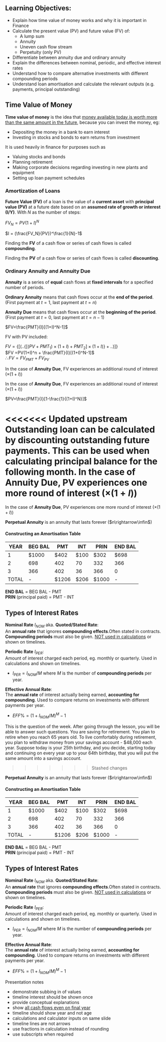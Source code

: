 ## Learning Objectives:  
* Explain how time value of money works and why it is important in Finance
* Calculate the present value (PV) and future value (FV) of:
    * A lump sum
    * Annuity
    * Uneven cash flow stream
    * Perpetuity (only PV)
* Differentiate between annuity due and ordinary annuity
* Explain the differences between nominal, periodic, and effective interest rates
* Understand how to compare alternative investments with different compounding periods
* Understand loan amortisation and calculate the relevant outputs (e.g. payments, principal outstanding)

## Time Value of Money
**Time value of money** is the idea that <ins> money available today is worth more than the same amount in the future</ins>, because you can invest the money, eg:
* Depositing the money in a bank to earn interest
* Investing in stocks and bonds to earn returns from investment

It is used heavily in finance for purposes such as 
* Valuing stocks and bonds
* Planning retirement
* Making corporate decisions regarding investing in new plants and equipment
* Setting up loan payment schedules

### Amortization of Loans
**Future Value (FV)** of a loan is the value of a **current asset** with **principal value (PV)** at a future date based on an **assumed rate of growth or interest (I/Y)**. With $N$ as the number of steps:

$FV_N=PV(1+I)^N$

$I = (\frac{FV_N}{PV})^\frac{1}{N}-1$

Finding the **FV** of a cash flow or series of cash flows is called **compounding**.

Finding the **PV** of a cash flow or series of cash flows is called **discounting**.

### Ordinary Annuity and Annuity Due

**Annuity** is a series of **equal** cash flows at **fixed intervals** for a specified number of periods.

**Ordinary Annuity** means that cash flows occur at the **end of the period**.   
(First payment at $t=1$, last payment at $t=n$)

**Annuity Due** means that cash flows occur at the **beginning of the period**.  
(First payment at $t=0$, last payment at $t=n-1$)

$FV=\frac{PMT}{I}[(1+I)^N-1]$  

FV with PV included:  

$FV = \{[(..\{[(PV + PMT_1)\times(1+I) + PMT_2]\times(1+I)\}+..)]\}$  
$FV =PV(1+I)^n + \frac{PMT}{I}[(1+I)^N-1]$  
$\therefore FV = FV_{PMT} + FV_{PV}$

In the case of **Annuity Due**, FV experiences an additional round of interest ($\times(1+I)$)

In the case of **Annuity Due**, FV experiences an additional round of interest ($\times(1+I)$)

$PV=\frac{PMT}{I}[1-\frac{1}{(1+I)^N}]$

<<<<<<< Updated upstream
Outstanding loan can be calculated **by discounting outstanding future payments**. This can be used when calculating **principal balance** for the following month.
In the case of **Annuity Due**, PV experiences one more round of interest ($\times(1+I)$)
=======
In the case of **Annuity Due**, PV experiences one more round of interest ($\times(1+I)$)

**Perpetual Annuity** is an annuity that lasts forever ($n\rightarrow\infin$)

#### Constructing an Amortisation Table
|YEAR|BEG BAL|PMT|INT|PRIN|END BAL|
|-|-|-|-|-|-|
|1|$1000|$402|$100|$302|$698|
|2|698|402|70|332|366|
|3|366|402|36|366|0|
|TOTAL|-|$1206|$206|$1000|-|

**END BAL** = BEG BAL - PMT  
**PRIN** (principal paid) = PMT - INT

## Types of Interest Rates
**Nominal Rate** $I_{NOM}$ aka. **Quoted/Stated Rate**:  
An **annual rate** that ignores **compounding effects**.Often stated in contracts. **Compounding periods** must also be given. <ins> NOT used in calculations</ins> or shown on timelines.

**Periodic Rate** $I_{PER}$:  
Amount of interest charged each period, eg. monthly or quarterly. Used in calculations and shown on timelines.
- $I_{PER} = I_{NOM}/M$ where $M$ is the number of **compounding periods** per year.

**Effective Annual Rate**:  
The **annual rate** of interest actually being earned, **accounting for compounding**. Used to compare returns on investments with different payments per year.
- $EFF\% = (1 + I_{NOM}/M)^M-1$

This is the question of the week.
After going through the lesson, you will be able to answer such questions.
You are saving for retirement. You plan to retire when you reach 65 years old. To live comfortably during retirement, you plan to withdraw money from your savings account - $48,000 each year. Suppose today is your 25th birthday, and you decide, starting today and continuing on every year up to your 64th birthday, that you will put the same amount into a savings account.
>>>>>>> Stashed changes

**Perpetual Annuity** is an annuity that lasts forever ($n\rightarrow\infin$)

#### Constructing an Amortisation Table
|YEAR|BEG BAL|PMT|INT|PRIN|END BAL|
|-|-|-|-|-|-|
|1|$1000|$402|$100|$302|$698|
|2|698|402|70|332|366|
|3|366|402|36|366|0|
|TOTAL|-|$1206|$206|$1000|-|

**END BAL** = BEG BAL - PMT  
**PRIN** (principal paid) = PMT - INT

## Types of Interest Rates
**Nominal Rate** $I_{NOM}$ aka. **Quoted/Stated Rate**:  
An **annual rate** that ignores **compounding effects**.Often stated in contracts. **Compounding periods** must also be given. <ins> NOT used in calculations</ins> or shown on timelines.

**Periodic Rate** $I_{PER}$:  
Amount of interest charged each period, eg. monthly or quarterly. Used in calculations and shown on timelines.
- $I_{PER} = I_{NOM}/M$ where $M$ is the number of **compounding periods** per year.

**Effective Annual Rate**:  
The **annual rate** of interest actually being earned, **accounting for compounding**. Used to compare returns on investments with different payments per year.
- $EFF\% = (1 + I_{NOM}/M)^M-1$

Presentation notes
* demonstrate subbing in of values
* timeline interest should be shown once
* provide conceptual explanations
* show <ins>all cash flows even on final year </ins>
* timeline should show year and not age
* calculations and calculator inputs on same slide
* timeline lines are not arrows
* use fractions in calculation instead of rounding
* use subscripts when required
